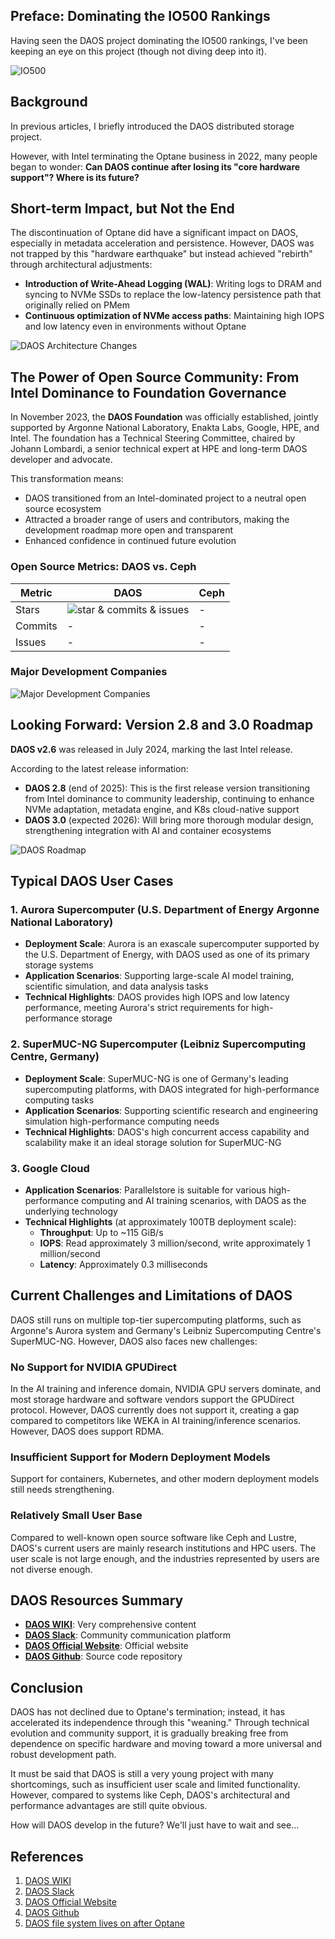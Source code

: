 

## Preface: Dominating the IO500 Rankings

Having seen the DAOS project dominating the IO500 rankings, I've been keeping an eye on this project (though not diving deep into it).

![IO500](https://path-to-io500-image)

## Background

In previous articles, I briefly introduced the DAOS distributed storage project.

However, with Intel terminating the Optane business in 2022, many people began to wonder: **Can DAOS continue after losing its "core hardware support"? Where is its future?**

## Short-term Impact, but Not the End

The discontinuation of Optane did have a significant impact on DAOS, especially in metadata acceleration and persistence. However, DAOS was not trapped by this "hardware earthquake" but instead achieved "rebirth" through architectural adjustments:

- **Introduction of Write-Ahead Logging (WAL)**: Writing logs to DRAM and syncing to NVMe SSDs to replace the low-latency persistence path that originally relied on PMem
- **Continuous optimization of NVMe access paths**: Maintaining high IOPS and low latency even in environments without Optane

![DAOS Architecture Changes](https://path-to-architecture-image)

## The Power of Open Source Community: From Intel Dominance to Foundation Governance

In November 2023, the **DAOS Foundation** was officially established, jointly supported by Argonne National Laboratory, Enakta Labs, Google, HPE, and Intel. The foundation has a Technical Steering Committee, chaired by Johann Lombardi, a senior technical expert at HPE and long-term DAOS developer and advocate.

This transformation means:

- DAOS transitioned from an Intel-dominated project to a neutral open source ecosystem
- Attracted a broader range of users and contributors, making the development roadmap more open and transparent
- Enhanced confidence in continued future evolution

### Open Source Metrics: DAOS vs. Ceph

| Metric | DAOS | Ceph |
|--------|------|------|
| Stars | ![star & commits & issues](https://path-to-comparison-image) | - |
| Commits | - | - |
| Issues | - | - |

### Major Development Companies

![Major Development Companies](https://path-to-companies-image)

## Looking Forward: Version 2.8 and 3.0 Roadmap

**DAOS v2.6** was released in July 2024, marking the last Intel release.

According to the latest release information:

- **DAOS 2.8** (end of 2025): This is the first release version transitioning from Intel dominance to community leadership, continuing to enhance NVMe adaptation, metadata engine, and K8s cloud-native support
- **DAOS 3.0** (expected 2026): Will bring more thorough modular design, strengthening integration with AI and container ecosystems

![DAOS Roadmap](https://path-to-roadmap-image)

## Typical DAOS User Cases

### 1. Aurora Supercomputer (U.S. Department of Energy Argonne National Laboratory)

- **Deployment Scale**: Aurora is an exascale supercomputer supported by the U.S. Department of Energy, with DAOS used as one of its primary storage systems
- **Application Scenarios**: Supporting large-scale AI model training, scientific simulation, and data analysis tasks
- **Technical Highlights**: DAOS provides high IOPS and low latency performance, meeting Aurora's strict requirements for high-performance storage

### 2. SuperMUC-NG Supercomputer (Leibniz Supercomputing Centre, Germany)

- **Deployment Scale**: SuperMUC-NG is one of Germany's leading supercomputing platforms, with DAOS integrated for high-performance computing tasks
- **Application Scenarios**: Supporting scientific research and engineering simulation high-performance computing needs
- **Technical Highlights**: DAOS's high concurrent access capability and scalability make it an ideal storage solution for SuperMUC-NG

### 3. Google Cloud

- **Application Scenarios**: Parallelstore is suitable for various high-performance computing and AI training scenarios, with DAOS as the underlying technology
- **Technical Highlights** (at approximately 100TB deployment scale):
  - **Throughput**: Up to ~115 GiB/s
  - **IOPS**: Read approximately 3 million/second, write approximately 1 million/second
  - **Latency**: Approximately 0.3 milliseconds

## Current Challenges and Limitations of DAOS

DAOS still runs on multiple top-tier supercomputing platforms, such as Argonne's Aurora system and Germany's Leibniz Supercomputing Centre's SuperMUC-NG. However, DAOS also faces new challenges:

### No Support for NVIDIA GPUDirect

In the AI training and inference domain, NVIDIA GPU servers dominate, and most storage hardware and software vendors support the GPUDirect protocol. However, DAOS currently does not support it, creating a gap compared to competitors like WEKA in AI training/inference scenarios. However, DAOS does support RDMA.

### Insufficient Support for Modern Deployment Models

Support for containers, Kubernetes, and other modern deployment models still needs strengthening.

### Relatively Small User Base

Compared to well-known open source software like Ceph and Lustre, DAOS's current users are mainly research institutions and HPC users. The user scale is not large enough, and the industries represented by users are not diverse enough.

## DAOS Resources Summary

- **[DAOS WIKI](https://daos-stack.github.io/)**: Very comprehensive content
- **[DAOS Slack](https://daos-stack.slack.com/)**: Community communication platform
- **[DAOS Official Website](https://daos.io/)**: Official website
- **[DAOS Github](https://github.com/daos-stack/daos)**: Source code repository

## Conclusion

DAOS has not declined due to Optane's termination; instead, it has accelerated its independence through this "weaning." Through technical evolution and community support, it is gradually breaking free from dependence on specific hardware and moving toward a more universal and robust development path.

It must be said that DAOS is still a very young project with many shortcomings, such as insufficient user scale and limited functionality. However, compared to systems like Ceph, DAOS's architectural and performance advantages are still quite obvious.

How will DAOS develop in the future? We'll just have to wait and see...

## References

1. [DAOS WIKI](https://daos-stack.github.io/)
2. [DAOS Slack](https://daos-stack.slack.com/)
3. [DAOS Official Website](https://daos.io/)
4. [DAOS Github](https://github.com/daos-stack/daos)
5. [DAOS file system lives on after Optane](https://zhuanlan.zhihu.com/p/1910394685379282773) 
